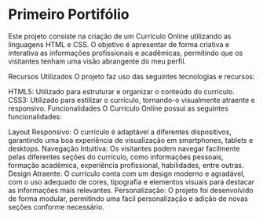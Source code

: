 # Primeiro Portifólio

Este projeto consiste na criação de um Currículo Online utilizando as linguagens HTML e CSS. O objetivo é apresentar de forma criativa e interativa as informações profissionais e acadêmicas, permitindo que os visitantes tenham uma visão abrangente do meu perfil.

Recursos Utilizados
O projeto faz uso das seguintes tecnologias e recursos:

HTML5: Utilizado para estruturar e organizar o conteúdo do currículo.
CSS3: Utilizado para estilizar o currículo, tornando-o visualmente atraente e responsivo.
Funcionalidades
O Currículo Online possui as seguintes funcionalidades:

Layout Responsivo: O currículo é adaptável a diferentes dispositivos, garantindo uma boa experiência de visualização em smartphones, tablets e desktops.
Navegação Intuitiva: Os visitantes podem navegar facilmente pelas diferentes seções do currículo, como informações pessoais, formação acadêmica, experiência profissional, habilidades, entre outras.
Design Atraente: O currículo conta com um design moderno e agradável, com o uso adequado de cores, tipografia e elementos visuais para destacar as informações mais relevantes.
Personalização: O projeto foi desenvolvido de forma modular, permitindo uma fácil personalização e adição de novas seções conforme necessário.
